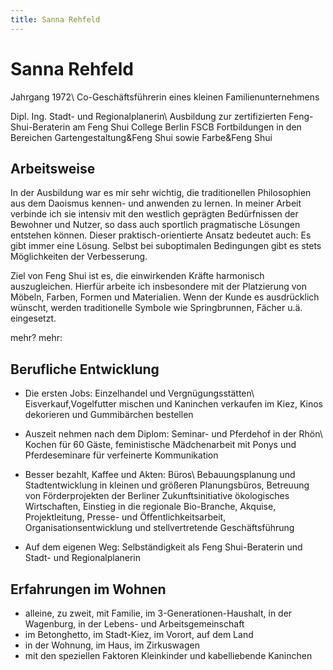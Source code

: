 ```yaml
---
title: Sanna Rehfeld
---
```


# Sanna Rehfeld

Jahrgang 1972\\
Co-Geschäftsführerin eines kleinen Familienunternehmens

Dipl. Ing. Stadt- und Regionalplanerin\\
Ausbildung zur zertifizierten Feng-Shui-Beraterin am Feng Shui College Berlin FSCB
Fortbildungen in den Bereichen Gartengestaltung&Feng Shui sowie Farbe&Feng Shui

## Arbeitsweise

In der Ausbildung war es mir sehr wichtig, die traditionellen Philosophien aus dem Daoismus kennen- und anwenden zu lernen. In meiner Arbeit verbinde ich sie intensiv mit den westlich geprägten Bedürfnissen der Bewohner und Nutzer, so dass auch sportlich pragmatische Lösungen entstehen können. Dieser praktisch-orientierte Ansatz bedeutet auch: Es gibt immer eine Lösung. Selbst bei suboptimalen Bedingungen gibt es stets Möglichkeiten der Verbesserung.

Ziel von Feng Shui ist es, die einwirkenden Kräfte harmonisch auszugleichen. Hierfür arbeite ich insbesondere mit der Platzierung von Möbeln, Farben, Formen und Materialien. Wenn der Kunde es ausdrücklich wünscht, werden traditionelle Symbole wie Springbrunnen, Fächer u.ä. eingesetzt.

mehr? mehr:

## Berufliche Entwicklung

- Die ersten Jobs: Einzelhandel und Vergnügungsstätten\\
Eisverkauf,Vogelfutter mischen und Kaninchen verkaufen im Kiez, Kinos dekorieren und Gummibärchen bestellen

- Auszeit nehmen nach dem Diplom: Seminar- und Pferdehof in der Rhön\\
Kochen für 60 Gäste, feministische Mädchenarbeit mit Ponys und Pferdeseminare für verfeinerte Kommunikation

- Besser bezahlt, Kaffee und Akten: Büros\\
Bebauungsplanung und Stadtentwicklung in kleinen und größeren Planungsbüros, Betreuung von Förderprojekten der Berliner Zukunftsinitiative ökologisches Wirtschaften, Einstieg in die regionale Bio-Branche, Akquise, Projektleitung, Presse- und Öffentlichkeitsarbeit, Organisationsentwicklung und stellvertretende Geschäftsführung

- Auf dem eigenen Weg:
Selbständigkeit als Feng Shui-Beraterin und Stadt- und Regionalplanerin

## Erfahrungen im Wohnen

- alleine, zu zweit, mit Familie, im 3-Generationen-Haushalt, in der Wagenburg, in der Lebens- und Arbeitsgemeinschaft
- im Betonghetto, im Stadt-Kiez, im Vorort, auf dem Land
- in der Wohnung, im Haus, im Zirkuswagen
- mit den speziellen Faktoren Kleinkinder und kabelliebende Kaninchen
